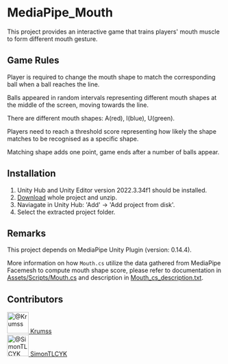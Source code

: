 # MediaPipe_Mouth
This project provides an interactive game that trains players' mouth muscle to form different mouth gesture.

## Game Rules
Player is required to change the mouth shape to match the corresponding ball when a ball reaches the line. 

Balls appeared in random intervals representing different mouth shapes at the middle of the screen, moving towards the line. 

There are different mouth shapes: A(red), I(blue), U(green). 

Players need to reach a threshold score representing how likely the shape matches to be recognised as a specific shape. 

Matching shape adds one point, game ends after a number of balls appear. 

 
## Installation
1. Unity Hub and Unity Editor version 2022.3.34f1 should be installed.
2. [Download](https://github.com/SimonTLCYK/MediaPipe_Mouth/archive/refs/heads/main.zip) whole project and unzip.
3. Naviagate in Unity Hub: 'Add' -> 'Add project from disk'.
4. Select the extracted project folder.

## Remarks
This project depends on MediaPipe Unity Plugin (version: 0.14.4). 

More information on how `Mouth.cs` utilize the data gathered from MediaPipe Facemesh to compute mouth shape score, please refer to documentation in [Assets/Scripts/Mouth.cs](https://github.com/SimonTLCYK/MediaPipe_Mouth/blob/main/Assets/Scripts/Mouth.cs) and description in [Mouth_cs_description.txt](https://github.com/SimonTLCYK/MediaPipe_Mouth/blob/main/Mouth_cs_description.txt).

## Contributors
<a href="https://github.com/Krumss">
 <img alt="@Krumss" src="https://avatars.githubusercontent.com/u/50657802?v=4" width="50" height="50">
 Krumss
</a>
<br>
<a href="https://github.com/SimonTLCYK">
 <img alt="@SimonTLCYK" src="https://avatars.githubusercontent.com/u/178161219?v=4" width="50" height="50">
 SimonTLCYK
</a>
